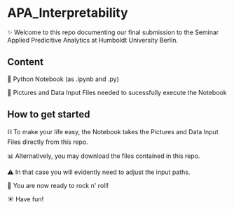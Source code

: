 # APA_Interpretability

:sparkles: Welcome to this repo documenting our final submission to the Seminar Applied Predicitive Analytics at Humboldt University Berlin. 

## Content
:snake: Python Notebook (as .ipynb and .py)

:file_folder: Pictures and Data Input Files needed to sucessfully execute the Notebook 

## How to get started
:chains: To make your life easy, the Notebook takes the Pictures and Data Input Files directly from this repo. 

:bar_chart: Alternatively, you may download the files contained in this repo. 

:warning: In that case you will evidently need to adjust the input paths.

:rocket: You are now ready to rock n' roll! 

:sunny: Have fun! 
